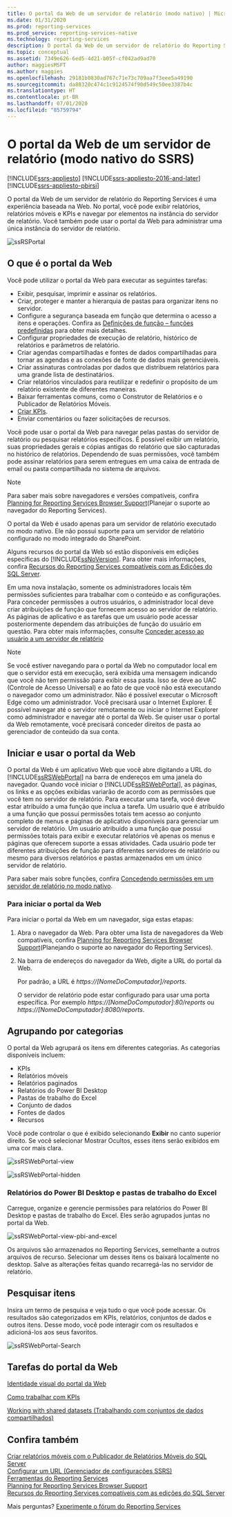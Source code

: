 ```yaml
---
title: O portal da Web de um servidor de relatório (modo nativo) | Microsoft Docs
ms.date: 01/31/2020
ms.prod: reporting-services
ms.prod_service: reporting-services-native
ms.technology: reporting-services
description: O portal da Web de um servidor de relatório do Reporting Services é uma experiência baseada na Web para exibição de relatórios, relatórios móveis e KPIs, bem como para navegação por meio dos elementos em sua instância do servidor de relatório.
ms.topic: conceptual
ms.assetid: 7349e626-6ed5-4d21-b05f-cf042ad9ad70
author: maggiesMSFT
ms.author: maggies
ms.openlocfilehash: 29181b0830ad767c71e73c709aa7f3eee5a49190
ms.sourcegitcommit: da88320c474c1c9124574f90d549c50ee3387b4c
ms.translationtype: HT
ms.contentlocale: pt-BR
ms.lasthandoff: 07/01/2020
ms.locfileid: "85759794"
---
```

# <a name="the-web-portal-of-a-report-server-ssrs-native-mode"></a>O portal da Web de um servidor de relatório (modo nativo do SSRS)

[!INCLUDE[ssrs-appliesto](../includes/ssrs-appliesto.md)] [!INCLUDE[ssrs-appliesto-2016-and-later](../includes/ssrs-appliesto-2016-and-later.md)] [!INCLUDE[ssrs-appliesto-pbirsi](../includes/ssrs-appliesto-pbirs.md)]

O portal da Web de um servidor de relatório do Reporting Services é uma experiência baseada na Web. No portal, você pode exibir relatórios, relatórios móveis e KPIs e navegar por elementos na instância do servidor de relatório. Você também pode usar o portal da Web para administrar uma única instância do servidor de relatório.

![ssRSPortal](../reporting-services/media/ssrsportal.png)

## <a name="what-is-the-web-portal"></a>O que é o portal da Web

Você pode utilizar o portal da Web para executar as seguintes tarefas:

- Exibir, pesquisar, imprimir e assinar os relatórios.
- Criar, proteger e manter a hierarquia de pastas para organizar itens no servidor.
- Configure a segurança baseada em função que determina o acesso a itens e operações. Confira as [Definições de função – funções predefinidas](security/role-definitions-predefined-roles.md) para obter mais detalhes.
- Configurar propriedades de execução de relatório, histórico de relatórios e parâmetros de relatório.
- Criar agendas compartilhadas e fontes de dados compartilhadas para tornar as agendas e as conexões de fonte de dados mais gerenciáveis.
- Criar assinaturas controladas por dados que distribuem relatórios para uma grande lista de destinatários.
- Criar relatórios vinculados para reutilizar e redefinir o propósito de um relatório existente de diferentes maneiras.
- Baixar ferramentas comuns, como o Construtor de Relatórios e o Publicador de Relatórios Móveis.
- [Criar KPIs](../reporting-services/working-with-kpis-in-reporting-services.md).
- Enviar comentários ou fazer solicitações de recursos.

Você pode usar o portal da Web para navegar pelas pastas do servidor de relatório ou pesquisar relatórios específicos. É possível exibir um relatório, suas propriedades gerais e cópias antigas do relatório que são capturadas no histórico de relatórios. Dependendo de suas permissões, você também pode assinar relatórios para serem entregues em uma caixa de entrada de email ou pasta compartilhada no sistema de arquivos.

> [!NOTE]
> Para saber mais sobre navegadores e versões compatíveis, confira [Planning for Reporting Services Browser Support](../reporting-services/browser-support-for-reporting-services-and-power-view.md)(Planejar o suporte ao navegador do Reporting Services).

O portal da Web é usado apenas para um servidor de relatório executado no modo nativo. Ele não possui suporte para um servidor de relatório configurado no modo integrado do SharePoint.

Alguns recursos do portal da Web só estão disponíveis em edições específicas do [!INCLUDE[ssNoVersion](../includes/ssnoversion-md.md)]. Para obter mais informações, confira [Recursos do Reporting Services compatíveis com as Edições do SQL Server](../reporting-services/reporting-services-features-supported-by-the-editions-of-sql-server-2016.md).

Em uma nova instalação, somente os administradores locais têm permissões suficientes para trabalhar com o conteúdo e as configurações. Para conceder permissões a outros usuários, o administrador local deve criar atribuições de função que fornecem acesso ao servidor de relatório. As páginas de aplicativo e as tarefas que um usuário pode acessar posteriormente dependem das atribuições de função do usuário em questão. Para obter mais informações, consulte [Conceder acesso ao usuário a um servidor de relatório](security/grant-user-access-to-a-report-server-report-manager.md)

> [!NOTE]
> Se você estiver navegando para o portal da Web no computador local em que o servidor está em execução, será exibida uma mensagem indicando que você não tem permissão para exibir essa pasta. Isso se deve ao UAC (Controle de Acesso Universal) e ao fato de que você não está executando o navegador como um administrador. Não é possível executar o Microsoft Edge como um administrador. Você precisará usar o Internet Explorer. É possível navegar até o servidor remotamente ou iniciar o Internet Explorer como administrador e navegar até o portal da Web. Se quiser usar o portal da Web remotamente, você precisará conceder direitos de pasta ao gerenciador de conteúdo da sua conta.  

## <a name="start-and-use-the-web-portal"></a>Iniciar e usar o portal da Web

O portal da Web é um aplicativo Web que você abre digitando a URL do [!INCLUDE[ssRSWebPortal](../includes/ssrswebportal.md)] na barra de endereços em uma janela do navegador. Quando você iniciar o [!INCLUDE[ssRSWebPortal](../includes/ssrswebportal.md)], as páginas, os links e as opções exibidas variarão de acordo com as permissões que você tem no servidor de relatório. Para executar uma tarefa, você deve estar atribuído a uma função que inclua a tarefa.  Um usuário que é atribuído a uma função que possui permissões totais tem acesso ao conjunto completo de menus e páginas de aplicativo disponíveis para gerenciar um servidor de relatório. Um usuário atribuído a uma função que possui permissões totais para exibir e executar relatórios vê apenas os menus e páginas que oferecem suporte a essas atividades. Cada usuário pode ter diferentes atribuições de função para diferentes servidores de relatório ou mesmo para diversos relatórios e pastas armazenados em um único servidor de relatório.

Para saber mais sobre funções, confira [Concedendo permissões em um servidor de relatório no modo nativo](../reporting-services/security/granting-permissions-on-a-native-mode-report-server.md).

### <a name="start-the-web-portal"></a>Para iniciar o portal da Web

Para iniciar o portal da Web em um navegador, siga estas etapas:

1. Abra o navegador da Web. Para obter uma lista de navegadores da Web compatíveis, confira [Planning for Reporting Services Browser Support](../reporting-services/browser-support-for-reporting-services-and-power-view.md)(Planejando o suporte ao navegador do Reporting Services).

2. Na barra de endereços do navegador da Web, digite a URL do portal da Web.

    Por padrão, a URL é *https://[NomeDoComputador]/reports*.

    O servidor de relatório pode estar configurado para usar uma porta específica. Por exemplo *https://[NomeDoComputador]:80/reports* ou *https://[NomeDoComputador]:8080/reports*.

## <a name="grouping-by-categories"></a>Agrupando por categorias

O portal da Web agrupará os itens em diferentes categorias. As categorias disponíveis incluem:

- KPIs
- Relatórios móveis
- Relatórios paginados
- Relatórios do Power BI Desktop
- Pastas de trabalho do Excel
- Conjunto de dados
- Fontes de dados
- Recursos

Você pode controlar o que é exibido selecionando **Exibir** no canto superior direito. Se você selecionar Mostrar Ocultos, esses itens serão exibidos em uma cor mais clara.

![ssRSWebPortal-view](../reporting-services/media/ssrswebportal-view.png)

![ssRSWebPortal-hidden](../reporting-services/media/ssrswebportal-hidden.png)

### <a name="power-bi-desktop-reports-and-excel-workbooks"></a>Relatórios do Power BI Desktop e pastas de trabalho do Excel

Carregue, organize e gerencie permissões para relatórios do Power BI Desktop e pastas de trabalho do Excel. Eles serão agrupados juntas no portal da Web.

![ssRSWebPortal-view-pbi-and-excel](../reporting-services/media/ssrswebportal-view-pbi-and-excel.png)

Os arquivos são armazenados no Reporting Services, semelhante a outros arquivos de recurso. Selecionar um desses itens os baixará localmente no desktop. Salve as alterações feitas quando recarregá-las no servidor de relatório.

## <a name="search-for-items"></a>Pesquisar itens

Insira um termo de pesquisa e veja tudo o que você pode acessar. Os resultados são categorizados em KPIs, relatórios, conjuntos de dados e outros itens. Desse modo, você pode interagir com os resultados e adicioná-los aos seus favoritos.

![ssRSWebPortal-Search](../reporting-services/media/ssrswebportal-search.png)

## <a name="web-portal-tasks"></a>Tarefas do portal da Web

[Identidade visual do portal da Web](../reporting-services/branding-the-web-portal.md)

[Como trabalhar com KPIs](../reporting-services/working-with-kpis-in-reporting-services.md)

[Working with shared datasets (Trabalhando com conjuntos de dados compartilhados)](../reporting-services/work-with-shared-datasets-web-portal.md)

## <a name="see-also"></a>Confira também

[Criar relatórios móveis com o Publicador de Relatórios Móveis do SQL Server](../reporting-services/mobile-reports/create-mobile-reports-with-sql-server-mobile-report-publisher.md)  
[Configurar um URL (Gerenciador de configurações SSRS)](../reporting-services/install-windows/configure-a-url-ssrs-configuration-manager.md)  
[Ferramentas do Reporting Services](../reporting-services/tools/reporting-services-tools.md)  
[Planning for Reporting Services Browser Support](../reporting-services/browser-support-for-reporting-services-and-power-view.md)  
[Recursos do Reporting Services compatíveis com as edições do SQL Server](../reporting-services/reporting-services-features-supported-by-the-editions-of-sql-server-2016.md)  

Mais perguntas? [Experimente o fórum do Reporting Services](https://go.microsoft.com/fwlink/?LinkId=620231)
